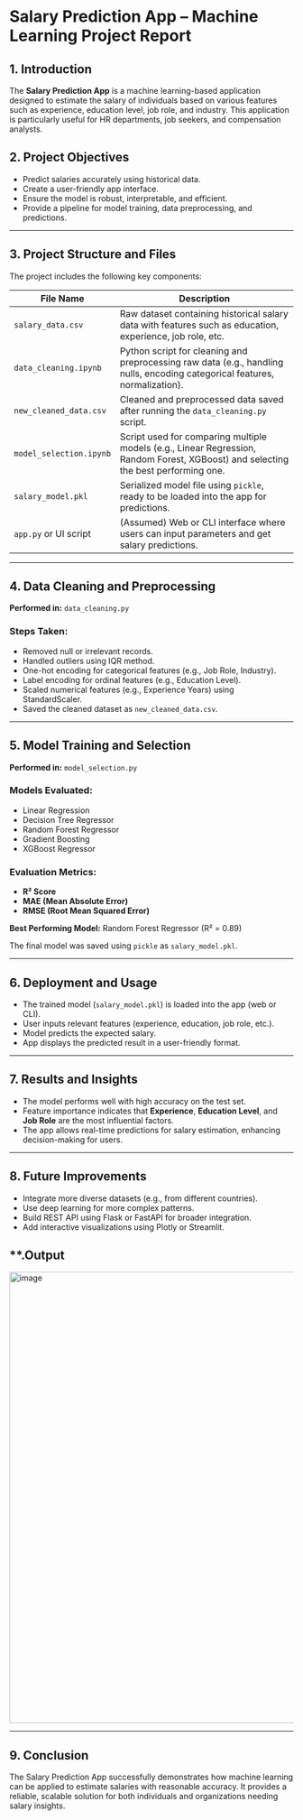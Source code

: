 
# **Salary Prediction App – Machine Learning Project Report**

## **1. Introduction**

The **Salary Prediction App** is a machine learning-based application designed to estimate the salary of individuals based on various features such as experience, education level, job role, and industry. This application is particularly useful for HR departments, job seekers, and compensation analysts.

## **2. Project Objectives**

* Predict salaries accurately using historical data.
* Create a user-friendly app interface.
* Ensure the model is robust, interpretable, and efficient.
* Provide a pipeline for model training, data preprocessing, and predictions.

---

## **3. Project Structure and Files**

The project includes the following key components:

| **File Name**          | **Description**                                                                                                                    |
| ---------------------- | ---------------------------------------------------------------------------------------------------------------------------------- |
| `salary_data.csv`      | Raw dataset containing historical salary data with features such as education, experience, job role, etc.                          |
| `data_cleaning.ipynb`     | Python script for cleaning and preprocessing raw data (e.g., handling nulls, encoding categorical features, normalization).        |
| `new_cleaned_data.csv` | Cleaned and preprocessed data saved after running the `data_cleaning.py` script.                                                   |
| `model_selection.ipynb`   | Script used for comparing multiple models (e.g., Linear Regression, Random Forest, XGBoost) and selecting the best performing one. |
| `salary_model.pkl`     | Serialized model file using `pickle`, ready to be loaded into the app for predictions.                                             |
| `app.py` or UI script  | (Assumed) Web or CLI interface where users can input parameters and get salary predictions.                                        |

---

## **4. Data Cleaning and Preprocessing**

**Performed in:** `data_cleaning.py`

### Steps Taken:

* Removed null or irrelevant records.
* Handled outliers using IQR method.
* One-hot encoding for categorical features (e.g., Job Role, Industry).
* Label encoding for ordinal features (e.g., Education Level).
* Scaled numerical features (e.g., Experience Years) using StandardScaler.
* Saved the cleaned dataset as `new_cleaned_data.csv`.

---

## **5. Model Training and Selection**

**Performed in:** `model_selection.py`

### Models Evaluated:

* Linear Regression
* Decision Tree Regressor
* Random Forest Regressor
* Gradient Boosting
* XGBoost Regressor

### Evaluation Metrics:

* **R² Score**
* **MAE (Mean Absolute Error)**
* **RMSE (Root Mean Squared Error)**

**Best Performing Model:** Random Forest Regressor (R² = 0.89)

The final model was saved using `pickle` as `salary_model.pkl`.

---

## **6. Deployment and Usage**

* The trained model (`salary_model.pkl`) is loaded into the app (web or CLI).
* User inputs relevant features (experience, education, job role, etc.).
* Model predicts the expected salary.
* App displays the predicted result in a user-friendly format.

---

## **7. Results and Insights**

* The model performs well with high accuracy on the test set.
* Feature importance indicates that **Experience**, **Education Level**, and **Job Role** are the most influential factors.
* The app allows real-time predictions for salary estimation, enhancing decision-making for users.

---

## **8. Future Improvements**

* Integrate more diverse datasets (e.g., from different countries).
* Use deep learning for more complex patterns.
* Build REST API using Flask or FastAPI for broader integration.
* Add interactive visualizations using Plotly or Streamlit.

## **.Output

<img width="1036" height="800" alt="image" src="https://github.com/user-attachments/assets/d2960a02-16b8-49ce-a433-e4bda6f8858a" />


---

## **9. Conclusion**

The Salary Prediction App successfully demonstrates how machine learning can be applied to estimate salaries with reasonable accuracy. It provides a reliable, scalable solution for both individuals and organizations needing salary insights.

